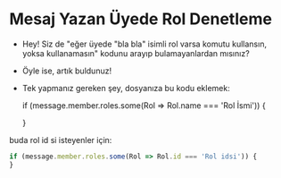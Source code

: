 # Mesaj Yazan Üyede Rol Denetleme

* Hey! Siz de "eğer üyede "bla bla" isimli rol varsa komutu kullansın, yoksa kullanamasın" kodunu arayıp bulamayanlardan mısınız?
* Öyle ise, artık buldunuz!
* Tek yapmanız gereken şey, dosyanıza bu kodu eklemek:

  if \(message.member.roles.some\(Rol =&gt; Rol.name === 'Rol İsmi'\)\) {

  }

buda rol id si isteyenler için:

```javascript
if (message.member.roles.some(Rol => Rol.id === 'Rol idsi')) {
}
```

